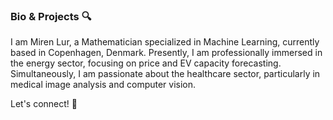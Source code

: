 ### Bio & Projects 🔍

I am Miren Lur, a Mathematician specialized in Machine Learning, currently based in Copenhagen, Denmark. Presently, I am professionally immersed in the energy sector, focusing on price and EV capacity forecasting. Simultaneously, I am passionate about the healthcare sector, particularly in medical image analysis and computer vision.





Let's connect! 🚀

